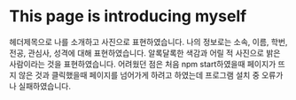 # This page is introducing myself

헤더제목으로 나를 소개하고 사진으로 표현하였습니다.
나의 정보로는 소속, 이름, 학번, 전공, 관심사, 성격에 대해 표현하였습니다.
알록달록한 색감과 어릴 적 사진으로 밝은 사람이라는 것을 표현하였습니다.
어려웠던 점은 처음 npm start하였을때 페이지가 뜨지 않은 것과 클릭했을때 페이지를 넘어가게 하려고 하였는데 프로그램 설치 중 오류가 나 실패하였습니다.
